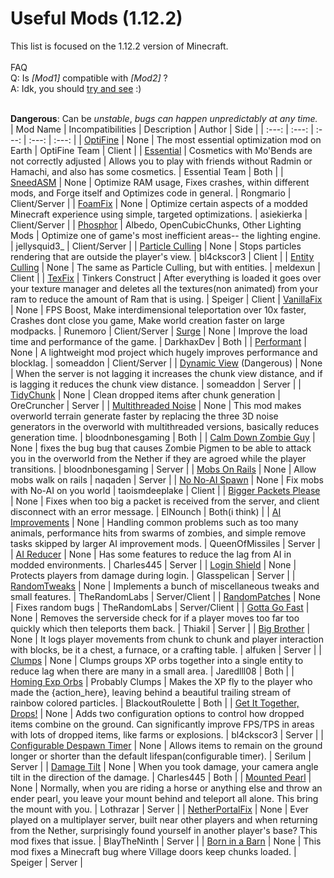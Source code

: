 # Useful Mods (1.12.2)
This list is focused on the 1.12.2 version of Minecraft.<br>
<br>
FAQ<br>
Q: Is _[Mod1]_ compatible with _[Mod2]_ ?
<br>
A: Idk, you should [try and see](https://tryitands.ee/) :)
<br><br>

**Dangerous**: Can be _unstable_, *bugs can happen unpredictably at any time.*<br>
| Mod Name | Incompatibilities | Description | Author | Side |
| :---: | :---: | :---: | :---: | :---: |
| [OptiFine](https://optifine.net/adloadx?f=OptiFine_1.12.2_HD_U_G5.jar) | None | The most essential optimization mod on Earth | OptiFine Team | Client |
| [Essential](https://essential.gg/download) | Cosmetics with Mo'Bends are not correctly adjusted | Allows you to play with friends without Radmin or Hamachi, and also has some cosmetics. | Essential Team | Both |
| [SneedASM](https://www.curseforge.com/minecraft/mc-mods/sneedasm) | None | Optimize RAM usage, Fixes crashes, within different mods, and Forge itself and Optimizes code in general. | Rongmario | Client/Server |
| [FoamFix](https://www.curseforge.com/minecraft/mc-mods/foamfix-optimization-mod) | None | Optimize certain aspects of a modded Minecraft experience using simple, targeted optimizations. | asiekierka | Client/Server |
| [Phosphor](https://www.curseforge.com/minecraft/mc-mods/phosphor-forge) | Albedo, OpenCubicChunks, Other Lighting Mods | Optimize one of game's most inefficient areas-- the lighting engine. | jellysquid3_ | Client/Server |
| [Particle Culling](https://www.curseforge.com/minecraft/mc-mods/particle-culling) | None | Stops particles rendering that are outside the player's view. | bl4ckscor3 | Client |
| [Entity Culling](https://www.curseforge.com/minecraft/mc-mods/entity-culling) | None | The same as Particle Culling, but with entities. | meldexun | Client |
| [TexFix](https://www.curseforge.com/minecraft/mc-mods/texfix) | Tinkers Construct | After everything is loaded it goes over your texture manager and deletes all the textures(non animated) from your ram to reduce the amount of Ram that is using. | Speiger | Client
| [VanillaFix](https://www.curseforge.com/minecraft/mc-mods/vanillafix) | None | FPS Boost, Make interdimensional teleportation over 10x faster, Crashes dont close you game, Make world creation faster on large modpacks. | Runemoro | Client/Server
| [Surge](https://www.curseforge.com/minecraft/mc-mods/surge) | None | Improve the load time and performance of the game. | DarkhaxDev | Both |
| [Performant](https://www.curseforge.com/minecraft/mc-mods/performant) | None | A lightweight mod project which hugely improves performance and blocklag. | someaddon | Client/Server |
| [Dynamic View](https://www.curseforge.com/minecraft/mc-mods/dynamic-view) (Dangerous) | None | When the server is not lagging it increases the chunk view distance, and if is lagging it reduces the chunk view distance. | someaddon | Server |
| [TidyChunk](https://www.curseforge.com/minecraft/mc-mods/tidychunk) | None | Clean dropped items after chunk generation | OreCruncher | Server |
| [Multithreaded Noise](https://www.curseforge.com/minecraft/mc-mods/multithreaded-noise) | None | This mod makes overworld terrain generate faster by replacing the three 3D noise generators in the overworld with multithreaded versions, basically reduces generation time. | bloodnbonesgaming | Both |
| [Calm Down Zombie Guy](https://www.curseforge.com/minecraft/mc-mods/calm-down-zombie-guy) | None | fixes the bug bug that causes Zombie Pigmen to be able to attack you in the overworld from the Nether if they are agroed while the player transitions. | bloodnbonesgaming | Server |
| [Mobs On Rails](https://www.curseforge.com/minecraft/mc-mods/mobs-on-rails) | None | Allow mobs walk on rails | naqaden | Server |
| [No No-AI Spawn](https://www.curseforge.com/minecraft/mc-mods/no-no-ai-spawn) | None | Fix mobs with No-AI on you world | taoismdeeplake | Client |
| [Bigger Packets Please](https://www.curseforge.com/minecraft/mc-mods/bigger-packets-please) | None | Fixes when too big a packet is received from the server, and client disconnect with an error message. | ElNounch | Both(i think) |
| [AI Improvements](https://www.curseforge.com/minecraft/mc-mods/ai-improvements) | None | Handling common problems such as too many animals, performance hits from swarms of zombies, and simple remove tasks skipped by larger AI improvement mods. | QueenOfMissiles | Server |
| [AI Reducer](https://www.curseforge.com/minecraft/mc-mods/ai-reducer) | None | Has some features to reduce the lag from AI in modded environments. | Charles445 | Server |
| [Login Shield](https://www.curseforge.com/minecraft/mc-mods/login-shield) | None | Protects players from damage during login. | Glasspelican | Server |
| [RandomTweaks](https://www.curseforge.com/minecraft/mc-mods/randomtweaks) | None | Implements a bunch of miscellaneous tweaks and small features. | TheRandomLabs | Server/Client |
| [RandomPatches](https://www.curseforge.com/minecraft/mc-mods/randompatches-forge) | None | Fixes random bugs | TheRandomLabs | Server/Client |
| [Gotta Go Fast](https://www.curseforge.com/minecraft/mc-mods/gotta-go-fast) | None | Removes the serverside check for if a player moves too far too quickly which then teleports them back. | Thiakil | Server |
| [Big Brother](https://www.curseforge.com/minecraft/mc-mods/big-brother) | None | It logs player movements from chunk to chunk and player interaction with blocks, be it a chest, a furnace, or a crafting table. | alfuken | Server |
| [Clumps](https://www.curseforge.com/minecraft/mc-mods/clumps) | None | Clumps groups XP orbs together into a single entity to reduce lag when there are many in a small area. | Jaredlll08 | Both |
| [Homing Exp Orbs](https://www.curseforge.com/minecraft/mc-mods/homing-exp-orbs) | Probably Clumps | Makes the XP fly to the player who made the {action_here}, leaving behind a beautiful trailing stream of rainbow colored particles. | BlackoutRoulette | Both |
| [Get It Together, Drops!](https://www.curseforge.com/minecraft/mc-mods/get-it-together-drops) | None | Adds two configuration options to control how dropped items combine on the ground. Can significantly improve FPS/TPS in areas with lots of dropped items, like farms or explosions. | bl4ckscor3 | Server |
| [Configurable Despawn Timer](https://www.curseforge.com/minecraft/mc-mods/configurable-despawn-timer) | None | Allows items to remain on the ground longer or shorter than the default lifespan(configurable timer). | Serilum | Server |
| [Damage Tilt](https://www.curseforge.com/minecraft/mc-mods/damage-tilt) | None | When you took damage, your camera angle tilt in the direction of the damage. | Charles445 | Both |
| [Mounted Pearl](https://www.curseforge.com/minecraft/mc-mods/mounted-pearl-bring-your-mount-along-when-you) | None | Normally, when you are riding a horse or anything else and throw an ender pearl, you leave your mount behind and teleport all alone. This bring the mount with you. | Lothrazar | Server |
| [NetherPortalFix](https://www.curseforge.com/minecraft/mc-mods/netherportalfix) | None | Ever played on a multiplayer server, built near other players and when returning from the Nether, surprisingly found yourself in another player's base? This mod fixes that issue. | BlayTheNinth | Server |
| [Born in a Barn](https://www.curseforge.com/minecraft/mc-mods/born-in-a-barn) | None | This mod fixes a Minecraft bug where Village doors keep chunks loaded. | Speiger | Server |























